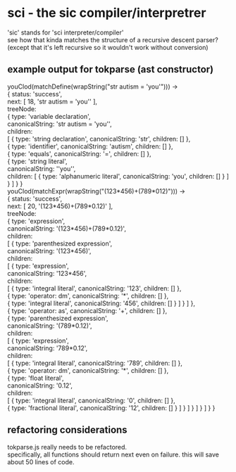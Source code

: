 # sci - the sic compiler/interpretrer
'sic' stands for 'sci interpreter/compiler'  
see how that kinda matches the structure of a recursive descent parser? (except that it's left recursive so it wouldn't work without conversion)
## example output for tokparse (ast constructor)
youClod(matchDefine(wrapString("str autism = 'you'"))) ->  
{ status: 'success',  
  next: [ 18, 'str autism = \'you\'' ],  
  treeNode:  
   { type: 'variable declaration',  
     canonicalString: 'str autism = \'you\'',  
     children:  
      [ { type: 'string declaration', canonicalString: 'str', children: [] },  
        { type: 'identifier', canonicalString: 'autism', children: [] },  
        { type: 'equals', canonicalString: '=', children: [] },  
        { type: 'string literal',  
          canonicalString: '\'you\'',  
          children: [ { type: 'alphanumeric literal', canonicalString: 'you', children: [] } ] } ] } }  
youClod(matchExpr(wrapString("(123\*456)+(789\*012)"))) ->  
{ status: 'success',  
  next: [ 20, '(123\*456)+(789\*0.12)' ],  
  treeNode:  
   { type: 'expression',  
     canonicalString: '(123\*456)+(789\*0.12)',  
     children:  
      [ { type: 'parenthesized expression',  
          canonicalString: '(123\*456)',  
          children:  
           [ { type: 'expression',  
               canonicalString: '123\*456',  
               children:  
                [ { type: 'integral literal', canonicalString: '123', children: [] },  
                  { type: 'operator: dm', canonicalString: '\*', children: [] },  
                  { type: 'integral literal', canonicalString: '456', children: [] } ] } ] },  
        { type: 'operator: as', canonicalString: '+', children: [] },  
        { type: 'parenthesized expression',  
          canonicalString: '(789\*0.12)',  
          children:  
           [ { type: 'expression',  
               canonicalString: '789\*0.12',  
               children:  
                [ { type: 'integral literal', canonicalString: '789', children: [] },  
                  { type: 'operator: dm', canonicalString: '\*', children: [] },  
                  { type: 'float literal',  
                    canonicalString: '0.12',  
                    children:  
                     [ { type: 'integral literal', canonicalString: '0', children: [] },  
                       { type: 'fractional literal', canonicalString: '12', children: [] } ] } ] } ] } ] } }
## refactoring considerations
tokparse.js really needs to be refactored.  
specifically, all functions should return next even on failure. this will save about 50 lines of code.